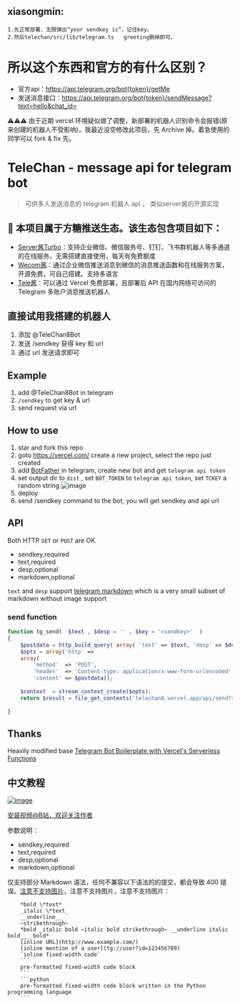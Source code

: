 ## xiasongmin:
    1.先正常部署，无限弹出“your sendkey is”，记住key。
    2.然后telechan/src/lib/telegram.ts   greeting删掉即可。

# 所以这个东西和官方的有什么区别？
 - 官方api：https://api.telegram.org/bot{token}/getMe  
 - 发送消息接口：https://api.telegram.org/bot{token}/sendMessage?text=hello&chat_id=

⚠️⚠️⚠️ 由于近期 vercel 环境疑似做了调整，新部署的机器人识别命令会报错(原来创建的机器人不受影响)，我最近没空修改此项目，先 Archive 掉。着急使用的同学可以 fork & fix 先。

# TeleChan - message api for telegram bot 
> 可供多人发送消息的 telegram 机器人 api ， 类似server酱的开源实现

## 🎈 本项目属于方糖推送生态。该生态包含项目如下：

- [Server酱Turbo](https://sct.ftqq.com)：支持企业微信、微信服务号、钉钉、飞书群机器人等多通道的在线服务，无需搭建直接使用，每天有免费额度
- [Wecom酱](https://github.com/easychen/wecomchan)：通过企业微信推送消息到微信的消息推送函数和在线服务方案，开源免费，可自己搭建。支持多语言
- [Tele酱](https://github.com/easychen/telechan)：可以通过 Vercel 免费部署，且部署后 API 在国内网络可访问的 Telegram 多账户消息推送机器人

## 直接试用我搭建的机器人

1. 添加 @TeleChan8Bot
2. 发送 /sendkey 获得 key 和 url
3. 通过 url 发送请求即可

## Example

1. add @TeleChan8Bot in telegram
2. `/sendkey` to get key & url
3. send request via url 

## How to use

1. star and fork this repo
2. goto https://vercel.com/ create a new project, select the repo just created
3. add [BotFather](https://t.me/botfather) in telegram, create new bot and get `telegram api token` 
4. set output dir to `dist` , set `BOT_TOKEN` to `telegram api token`, set `TCKEY` a random string ![image](https://user-images.githubusercontent.com/1294760/115171377-7c6ecd00-a0f5-11eb-8677-86f207ceb724.png)
5. deploy
6. send /sendkey command to the bot, you will get sendkey and api url

## API

Both HTTP `GET` or `POST` are OK 

- sendkey,required
- text,required
- desp,optional
- markdown,optional

`text` and `desp` support [telegram markdown](https://core.telegram.org/bots/api#markdownv2-style) which is a very small subset of markdown without image support

### send function 

```php
function tg_send(  $text , $desp = '' , $key = '<sendkey>'  )
{
    $postdata = http_build_query( array( 'text' => $text, 'desp' => $desp ));
    $opts = array('http' =>
    array(
        'method'  => 'POST',
        'header'  => 'Content-type: application/x-www-form-urlencoded',
        'content' => $postdata));
    
    $context  = stream_context_create($opts);
    return $result = file_get_contents('telechan8.vercel.app/api/send?sendkey='.$key, false, $context);
 
}
```

## Thanks

Heavily modified base [Telegram Bot Boilerplate with Vercel's Serverless Functions](https://github.com/waptik/telegram-bot-boilerplate-now-serverless-api)


## 中文教程

[![image](https://user-images.githubusercontent.com/1294760/115172022-f05da500-a0f6-11eb-9bb8-5919442523c6.png)](https://www.bilibili.com/video/BV1S5411c7Vy/)

[安装视频@B站，欢迎关注作者](https://www.bilibili.com/video/BV1S5411c7Vy/)

参数说明：

- sendkey,required
- text,required
- desp,optional
- markdown,optional

仅支持部分 Markdown 语法，任何不兼容以下语法的的提交，都会导致 400 错误。[注意不支持图片](https://core.telegram.org/bots/api#markdownv2-style)，注意不支持图片，注意不支持图片：

```
    *bold \*text*
    _italic \*text_
    __underline__
    ~strikethrough~
    *bold _italic bold ~italic bold strikethrough~ __underline italic bold___ bold*
    [inline URL](http://www.example.com/)
    [inline mention of a user](tg://user?id=123456789)
    `inline fixed-width code`
    ```
    pre-formatted fixed-width code block
    ```
    ```python
    pre-formatted fixed-width code block written in the Python programming language
    ```
```
